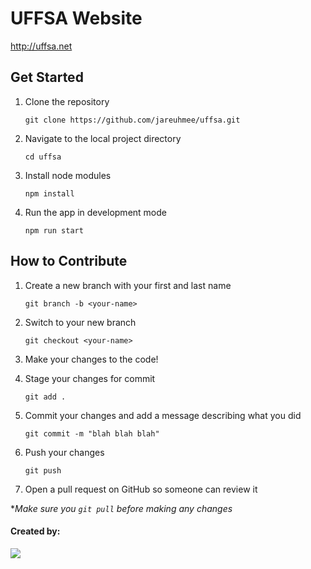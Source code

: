 # UFFSA Website
http://uffsa.net

## Get Started

1. Clone the repository
   
    `git clone https://github.com/jareuhmee/uffsa.git`

2. Navigate to the local project directory

    `cd uffsa`

3. Install node modules
   
    `npm install`
   
4. Run the app in development mode
   
    `npm run start`

## How to Contribute

1. Create a new branch with your first and last name

    `git branch -b <your-name>`

3. Switch to your new branch

    `git checkout <your-name>`

4. Make your changes to the code!

5. Stage your changes for commit

    `git add .`

6. Commit your changes and add a message describing what you did

    `git commit -m "blah blah blah"`

7. Push your changes

    `git push`

8. Open a pull request on GitHub so someone can review it

**Make sure you `git pull` before making any changes*


#### Created by:
<a href="https://github.com/jareuhmee/uffsa/graphs/contributors">
  <img src="https://contrib.rocks/image?repo=jareuhmee/uffsa" />
</a>
